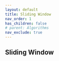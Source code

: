 ```yaml
---
layout: default
title: Sliding Window
nav_order: 1
has_children: false
# parent: Algorithms
nav_exclude: true
---
```


## Sliding Window

<!-- Maximum Average Subarray I
	Solution
	Easy

	Maximum Number of Vowels in a Substring of Given Length
	Solution
	Medium

	Max Consecutive Ones III
	Solution
	Medium

	Longest Subarray of 1's After Deleting One Element
	Solution
	Medium -->